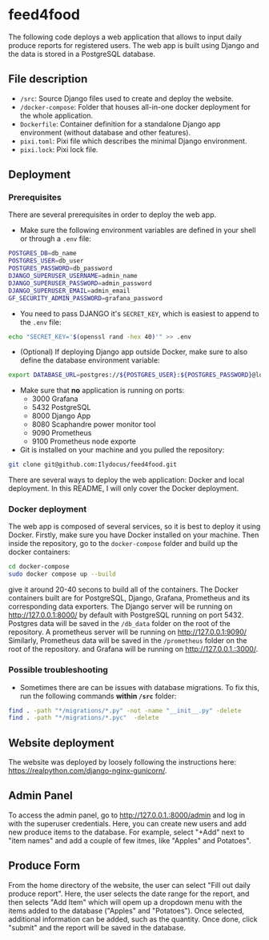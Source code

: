 # feed4food

The following code deploys a web application that allows to input daily produce reports for registered users. 
The web app is built using Django and the data is stored in a PostgreSQL database.

## File description

- `/src`: Source Django files used to create and deploy the website.
- `/docker-compose`: Folder that houses all-in-one docker deployment for the whole application. 
- `Dockerfile`: Container definition for a standalone Django app environment (without database and other features).
- `pixi.toml`: Pixi file which describes the minimal Django environment.
- `pixi.lock`: Pixi lock file.

## Deployment

### Prerequisites

There are several prerequisites in order to deploy the web app. 
* Make sure the following environment variables are defined in your shell or through a `.env` file:
```bash
POSTGRES_DB=db_name
POSTGRES_USER=db_user
POSTGRES_PASSWORD=db_password
DJANGO_SUPERUSER_USERNAME=admin_name
DJANGO_SUPERUSER_PASSWORD=admin_password
DJANGO_SUPERUSER_EMAIL=admin_email
GF_SECURITY_ADMIN_PASSWORD=grafana_password
```
* You need to pass DJANGO it's `SECRET_KEY`, which is easiest to append to the `.env` file:
```bash
echo "SECRET_KEY='$(openssl rand -hex 40)'" >> .env
```
* (Optional) If deploying Django app outside Docker, make sure to also define the database environment variable:
```bash
export DATABASE_URL=postgres://${POSTGRES_USER}:${POSTGRES_PASSWORD}@localhost:5432/${POSTGRES_DB}
```
* Make sure that **no** application is running on ports:
    * 3000 Grafana
    * 5432 PostgreSQL
    * 8000 Django App 
    * 8080 Scaphandre power monitor tool
    * 9090 Prometheus
    * 9100 Prometheus node exporte
* Git is installed on your machine and you pulled the repository: 
```bash
git clone git@github.com:Ilydocus/feed4food.git
```


There are several ways to deploy the web application: Docker and local deployment.
In this README, I will only cover the Docker deployment.

### Docker deployment

The web app is composed of several services, so it is best to deploy it using Docker.
Firstly, make sure you have Docker installed on your machine.
Then inside the repository, go to the `docker-compose` folder and build up the docker containers:
```bash
cd docker-compose
sudo docker compose up --build
```
give it around 20-40 secons to build all of the containers.
The Docker containers built are for PostgreSQL, Django, Grafana, Prometheus and its corresponding data exporters.
The Django server will be running on http://127.0.0.1:8000/ by default with PostgreSQL running on port 5432.
Postgres data will be saved in the `/db_data` folder on the root of the repository.
A prometheus server will be running on http://127.0.0.1:9090/
Similarly, Prometheus data will be saved in the `/prometheus` folder on the root of the repository.
and Grafana will be running on http://127.0.0.1.:3000/.

### Possible troubleshooting 
- Sometimes there are can be issues with database migrations.
To fix this, run the following commands **within `/src`** folder:
```bash
find . -path "*/migrations/*.py" -not -name "__init__.py" -delete 
find . -path "*/migrations/*.pyc"  -delete
```

## Website deployment

The website was deployed by loosely following the instructions here: https://realpython.com/django-nginx-gunicorn/.

## Admin Panel

To access the admin panel, go to http://127.0.0.1.:8000/admin and log in with the superuser credentials.
Here, you can create new users and add new produce items to the database.
For example, select "+Add" next to "item names" and add a couple of few itmes, like "Apples" and Potatoes". 

## Produce Form

From the home directory of the website, the user can select "Fill out daily produce report". 
Here, the user selects the date range for the report, and then selects "Add Item" which will opem up a dropdown menu with the items added to the database ("Apples" and "Potatoes").
Once selected, additional information can be added, such as the quantity. 
Once done, click "submit" and the report will be saved in the database. 
